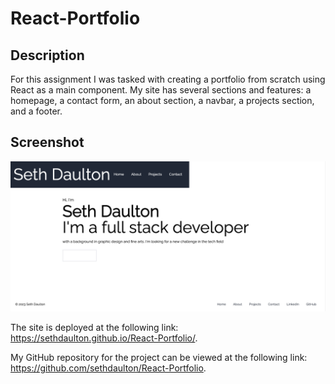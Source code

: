 # React-Portfolio

## Description

For this assignment I was tasked with creating a portfolio from scratch using React as a main component. My site has several sections and features: a homepage, a contact form, an about section, a navbar, a projects section, and a footer. 

## Screenshot

![alt text](./src/assets/ReactPortfolio.png)

The site is deployed at the following link: https://sethdaulton.github.io/React-Portfolio/. 

My GitHub repository for the project can be viewed at the following link: https://github.com/sethdaulton/React-Portfolio. 